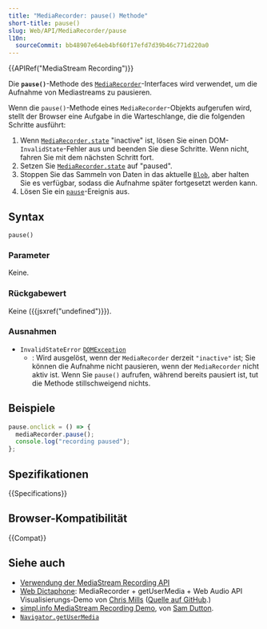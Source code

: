 ```yaml
---
title: "MediaRecorder: pause() Methode"
short-title: pause()
slug: Web/API/MediaRecorder/pause
l10n:
  sourceCommit: bb48907e64eb4bf60f17efd7d39b46c771d220a0
---
```


{{APIRef("MediaStream Recording")}}

Die **`pause()`**-Methode des [`MediaRecorder`](/de/docs/Web/API/MediaRecorder)-Interfaces wird verwendet, um die Aufnahme von Mediastreams zu pausieren.

Wenn die `pause()`-Methode eines `MediaRecorder`-Objekts aufgerufen wird, stellt der Browser eine Aufgabe in die Warteschlange, die die folgenden Schritte ausführt:

1. Wenn [`MediaRecorder.state`](/de/docs/Web/API/MediaRecorder/state) "inactive" ist, lösen Sie einen DOM-`InvalidState`-Fehler aus und beenden Sie diese Schritte. Wenn nicht, fahren Sie mit dem nächsten Schritt fort.
2. Setzen Sie [`MediaRecorder.state`](/de/docs/Web/API/MediaRecorder/state) auf "paused".
3. Stoppen Sie das Sammeln von Daten in das aktuelle [`Blob`](/de/docs/Web/API/Blob), aber halten Sie es verfügbar, sodass die Aufnahme später fortgesetzt werden kann.
4. Lösen Sie ein [`pause`](/de/docs/Web/API/MediaRecorder/pause_event)-Ereignis aus.

## Syntax

```js-nolint
pause()
```

### Parameter

Keine.

### Rückgabewert

Keine ({{jsxref("undefined")}}).

### Ausnahmen

- `InvalidStateError` [`DOMException`](/de/docs/Web/API/DOMException)
  - : Wird ausgelöst, wenn der `MediaRecorder` derzeit `"inactive"` ist; Sie können die Aufnahme nicht pausieren, wenn der `MediaRecorder` nicht aktiv ist. Wenn Sie `pause()` aufrufen, während bereits pausiert ist, tut die Methode stillschweigend nichts.

## Beispiele

```js
pause.onclick = () => {
  mediaRecorder.pause();
  console.log("recording paused");
};
```

## Spezifikationen

{{Specifications}}

## Browser-Kompatibilität

{{Compat}}

## Siehe auch

- [Verwendung der MediaStream Recording API](/de/docs/Web/API/MediaStream_Recording_API/Using_the_MediaStream_Recording_API)
- [Web Dictaphone](https://mdn.github.io/dom-examples/media/web-dictaphone/): MediaRecorder + getUserMedia + Web Audio API Visualisierungs-Demo von [Chris Mills](https://github.com/chrisdavidmills) ([Quelle auf GitHub](https://github.com/mdn/dom-examples/tree/main/media/web-dictaphone).)
- [simpl.info MediaStream Recording Demo](https://simpl.info/mediarecorder/), von [Sam Dutton](https://github.com/samdutton).
- [`Navigator.getUserMedia`](/de/docs/Web/API/Navigator/getUserMedia)
